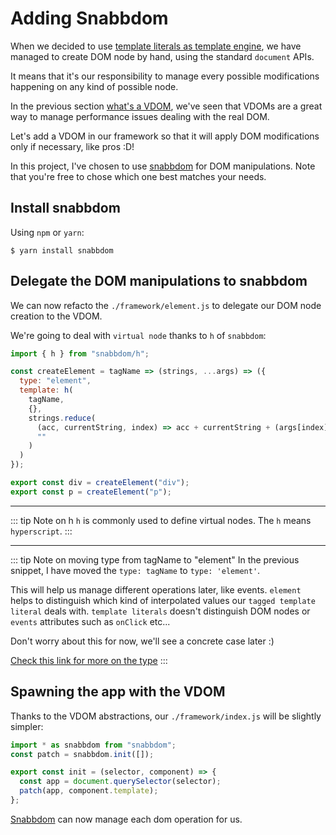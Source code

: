 # Adding Snabbdom

When we decided to use [template literals as template engine](/templating/template-literals.html), we have managed to create DOM node by hand, using the standard `document` APIs.

It means that it's our responsibility to manage every possible modifications happening on any kind of possible node.

In the previous section [what's a VDOM](/vdom/intro.html), we've seen that VDOMs are a great way to manage performance issues dealing with the real DOM.

Let's add a VDOM in our framework so that it will apply DOM modifications only if necessary, like pros :D!

In this project, I've chosen to use [snabbdom](https://github.com/snabbdom/snabbdom) for DOM manipulations. Note that you're free to chose which one best matches your needs.

## Install snabbdom

Using `npm` or `yarn`:

```
$ yarn install snabbdom
```

## Delegate the DOM manipulations to snabbdom

We can now refacto the `./framework/element.js` to delegate our DOM node creation to the VDOM.

We're going to deal with `virtual node` thanks to `h` of `snabbdom`:

```javascript
import { h } from "snabbdom/h";

const createElement = tagName => (strings, ...args) => ({
  type: "element",
  template: h(
    tagName,
    {},
    strings.reduce(
      (acc, currentString, index) => acc + currentString + (args[index] || ""),
      ""
    )
  )
});

export const div = createElement("div");
export const p = createElement("p");
```

---

::: tip Note on h
`h` is commonly used to define virtual nodes. The `h` means `hyperscript`.
:::

---

::: tip Note on moving type from tagName to "element"
In the previous snippet, I have moved the `type: tagName` to `type: 'element'`.

This will help us manage different operations later, like events. `element` helps to distinguish which kind of interpolated values
our `tagged template literal` deals with. `template literals` doesn't distinguish DOM nodes or `events` attributes such as `onClick` etc...

Don't worry about this for now, we'll see a concrete case later :)

[Check this link for more on the type](https://github.com/mfrachet/frontend-example/blob/master/framework/elements/element.reducer.js#L13)
:::

## Spawning the app with the VDOM

Thanks to the VDOM abstractions, our `./framework/index.js` will be slightly simpler:

```javascript
import * as snabbdom from "snabbdom";
const patch = snabbdom.init([]);

export const init = (selector, component) => {
  const app = document.querySelector(selector);
  patch(app, component.template);
};
```

[Snabbdom](https://github.com/snabbdom/snabbdom) can now manage each dom operation for us.

